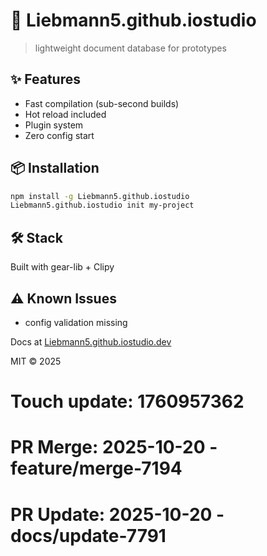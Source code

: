 # 🚀 Liebmann5.github.iostudio

> lightweight document database for prototypes

## ✨ Features

- Fast compilation (sub-second builds)
- Hot reload included
- Plugin system
- Zero config start

## 📦 Installation

```bash
npm install -g Liebmann5.github.iostudio
Liebmann5.github.iostudio init my-project
```

## 🛠️ Stack

Built with gear-lib + Clipy

## ⚠️ Known Issues

- config validation missing

Docs at [Liebmann5.github.iostudio.dev](https://Liebmann5.github.iostudio.dev)

MIT © 2025

# Touch update: 1760957362

# PR Merge: 2025-10-20 - feature/merge-7194

# PR Update: 2025-10-20 - docs/update-7791
